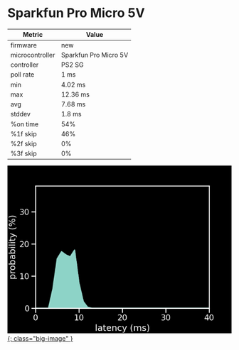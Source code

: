 # Sparkfun Pro Micro 5V

| Metric          | Value        |
| --------------- | ------------ |
| firmware        | new          |
| microcontroller | Sparkfun Pro Micro 5V |
| controller      | PS2 SG       |
| poll rate       | 1 ms         |
| min             | 4.02 ms      |
| max             | 12.36 ms     |
| avg             | 7.68 ms      |
| stddev          | 1.8 ms       |
| %on time        | 54%          |
| %1f skip        | 46%          |
| %2f skip        | 0%           |
| %3f skip        | 0%           |

[![Graph](/assets/images/results/santroller_ps2_guitar_micro_5v.png){: class="big-image" }](/assets/images/results/santroller_ps2_guitar_micro_5v.png)
